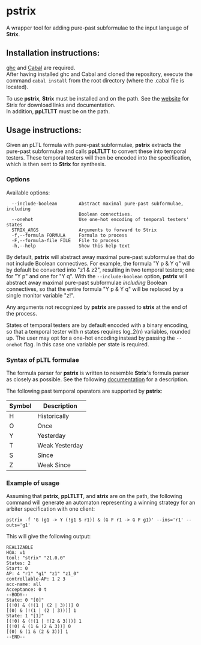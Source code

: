 # pstrix
A wrapper tool for adding pure-past subformulae to the input language of **Strix**.

## Installation instructions:
[ghc](https://www.haskell.org/ghc/) and [Cabal](https://www.haskell.org/cabal/) are required.  
After having installed ghc and Cabal and cloned the repository, execute the command `cabal install` from the root directory (where the .cabal file is located).

To use **pstrix**, **Strix** must be installed and on the path. See the [website](https://strix.model.in.tum.de/) for Strix for download links and documentation.  
In addition, **ppLTLTT** must be on the path.

## Usage instructions:
Given an pLTL formula with pure-past subformulae, **pstrix** extracts the pure-past subformulae and calls **ppLTLTT** to convert these into temporal testers. These temporal testers will then be encoded into the specification, which is then sent to **Strix** for synthesis.

### Options
Available options:
```
  --include-boolean        Abstract maximal pure-past subformulae, including
                           Boolean connectives.
  --onehot                 Use one-hot encoding of temporal testers' states
  STRIX_ARGS               Arguments to forward to Strix
  -f,--formula FORMULA     Formula to process
  -F,--formula-file FILE   File to process
  -h,--help                Show this help text

```

By default, **pstrix** will abstract away maximal pure-past subformulae that do not include Boolean connectives. For example, the formula "Y p & Y q" will by default be converted into "z1 & z2", resulting in two temporal testers; one for "Y p" and one for "Y q". With the `--include-boolean` option, **pstrix** will abstract away maximal pure-past subformulae *including* Boolean connectives, so that the entire formula "Y p & Y q" will be replaced by a single monitor variable "z!".

Any arguments not recognized by **pstrix** are passed to **strix** at the end of the process.

States of temporal testers are by default encoded with a binary encoding, so that a temporal tester with *n* states requires log_2(n) variables, rounded up. The user may opt for a one-hot encoding instead by passing the `--onehot` flag. In this case one variable per state is required.


### Syntax of pLTL formulae
The formula parser for **pstrix** is written to resemble **Strix**'s formula parser as closely as possible.
See the following [documentation](https://gitlab.lrz.de/i7/owl/-/blob/main/doc/FORMATS.md) for a description.

The following past temporal operators are supported by **pstrix**:

| Symbol | Description |
| ----------- | ----------- |
| H | Historically |
| O | Once |
| Y | Yesterday |
| T | Weak Yesterday |
| S | Since |
| Z | Weak Since |

### Example of usage

Assuming that **pstrix**, **ppLTLTT**, and **strix** are on the path, the following command will generate an automaton representing a winning strategy for an arbiter specification with one client:
```
pstrix -f 'G (g1 -> Y (!g1 S r1)) & (G F r1 -> G F g1)' --ins='r1' --outs='g1'
```
This will give the following output:
```
REALIZABLE
HOA: v1
tool: "strix" "21.0.0"
States: 2
Start: 0
AP: 4 "r1" "g1" "z1" "z1_0"
controllable-AP: 1 2 3
acc-name: all
Acceptance: 0 t
--BODY--
State: 0 "[0]"
[(!0) & (!(1 | (2 | 3)))] 0
[(0) & (!(1 | (2 | 3)))] 1
State: 1 "[1]"
[(!0) & (!(1 | !(2 & 3)))] 1
[(!0) & (1 & (2 & 3))] 0
[(0) & (1 & (2 & 3))] 1
--END--
```
